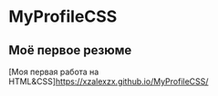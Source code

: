 # MyProfileCSS

## Моё первое резюме

[Моя первая работа на HTML&CSS]https://xzalexzx.github.io/MyProfileCSS/
